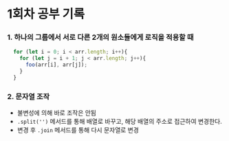 # 1회차 공부 기록

### 1. 하나의 그룹에서 서로 다른 2개의 원소들에게 로직을 적용할 때 
```javascript
  for (let i = 0; i < arr.length; i++){
    for (let j = i + 1; j < arr.length; j++){
      foo(arr[i], arr[j]);
    }
  }
```

### 2. 문자열 조작
- 불변성에 의해 바로 조작은 안됨
- `.split('')` 메서드를 통해 배열로 바꾸고, 해당 배열의 주소로 접근하여 변경한다.
- 변경 후 `.join` 메서드를 통해 다시 문자열로 변경